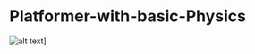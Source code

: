 ﻿# Platformer-with-basic-Physics

![alt text](https://github.com/treencd/Platformer-with-basic-Physics/screen.PNG?raw=true)]

